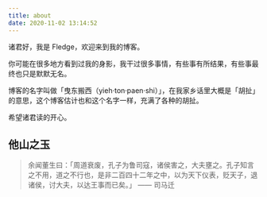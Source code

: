 ```yaml
---
title: about
date: 2020-11-02 13:14:52
---
```


诸君好，我是 Fledge，欢迎来到我的博客。

你可能在很多地方看到过我的身影，我干过很多事情，有些事有所结果，有些事最终也只是默默无名。

博客的名字叫做「曳东搬西（yieh·ton·paen·shi）」，在我家乡话里大概是「胡扯」的意思，这个博客估计也和这个名字一样，充满了各种的胡扯。

希望诸君读的开心。

## 他山之玉

> 余闻董生曰：「周道衰废，孔子为鲁司寇，诸侯害之，大夫壅之。孔子知言之不用，道之不行也，是非二百四十二年之中，以为天下仪表，贬天子，退诸侯，讨大夫，以达王事而已矣。」
> —— 司马迁
